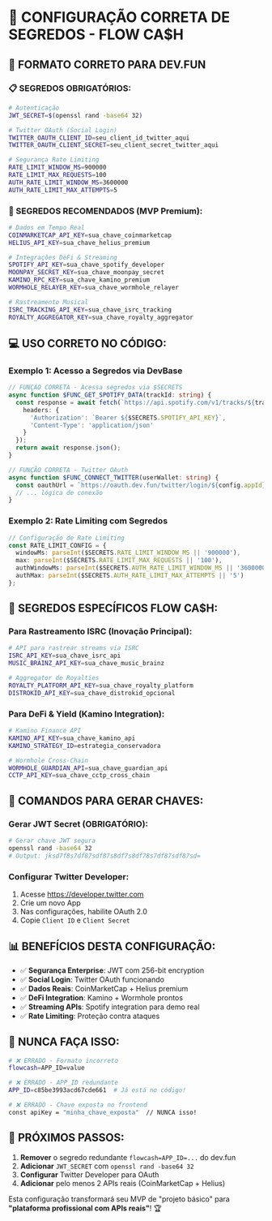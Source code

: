 # 🔐 CONFIGURAÇÃO CORRETA DE SEGREDOS - FLOW CA$H

## 🎯 FORMATO CORRETO PARA DEV.FUN

### 📋 SEGREDOS OBRIGATÓRIOS:
```bash
# Autenticação
JWT_SECRET=$(openssl rand -base64 32)

# Twitter OAuth (Social Login)
TWITTER_OAUTH_CLIENT_ID=seu_client_id_twitter_aqui
TWITTER_OAUTH_CLIENT_SECRET=seu_client_secret_twitter_aqui

# Segurança Rate Limiting
RATE_LIMIT_WINDOW_MS=900000
RATE_LIMIT_MAX_REQUESTS=100
AUTH_RATE_LIMIT_WINDOW_MS=3600000
AUTH_RATE_LIMIT_MAX_ATTEMPTS=5
```

### 🚀 SEGREDOS RECOMENDADOS (MVP Premium):
```bash
# Dados em Tempo Real
COINMARKETCAP_API_KEY=sua_chave_coinmarketcap
HELIUS_API_KEY=sua_chave_helius_premium

# Integrações DeFi & Streaming
SPOTIFY_API_KEY=sua_chave_spotify_developer
MOONPAY_SECRET_KEY=sua_chave_moonpay_secret
KAMINO_RPC_KEY=sua_chave_kamino_premium
WORMHOLE_RELAYER_KEY=sua_chave_wormhole_relayer

# Rastreamento Musical
ISRC_TRACKING_API_KEY=sua_chave_isrc_tracking
ROYALTY_AGGREGATOR_KEY=sua_chave_royalty_aggregator
```

## 💻 USO CORRETO NO CÓDIGO:

### Exemplo 1: Acesso a Segredos via DevBase
```typescript
// FUNÇÃO CORRETA - Acessa segredos via $SECRETS
async function $FUNC_GET_SPOTIFY_DATA(trackId: string) {
  const response = await fetch(`https://api.spotify.com/v1/tracks/${trackId}`, {
    headers: {
      'Authorization': `Bearer ${$SECRETS.SPOTIFY_API_KEY}`,
      'Content-Type': 'application/json'
    }
  });
  return await response.json();
}

// FUNÇÃO CORRETA - Twitter OAuth
async function $FUNC_CONNECT_TWITTER(userWallet: string) {
  const oauthUrl = `https://oauth.dev.fun/twitter/login/${config.appId}/${userWallet}`;
  // ... lógica de conexão
}
```

### Exemplo 2: Rate Limiting com Segredos
```typescript
// Configuração de Rate Limiting
const RATE_LIMIT_CONFIG = {
  windowMs: parseInt($SECRETS.RATE_LIMIT_WINDOW_MS || '900000'),
  max: parseInt($SECRETS.RATE_LIMIT_MAX_REQUESTS || '100'),
  authWindowMs: parseInt($SECRETS.AUTH_RATE_LIMIT_WINDOW_MS || '3600000'),
  authMax: parseInt($SECRETS.AUTH_RATE_LIMIT_MAX_ATTEMPTS || '5')
};
```

## 🎵 SEGREDOS ESPECÍFICOS FLOW CA$H:

### Para Rastreamento ISRC (Inovação Principal):
```bash
# API para rastrear streams via ISRC
ISRC_API_KEY=sua_chave_isrc_api
MUSIC_BRAINZ_API_KEY=sua_chave_music_brainz

# Aggregator de Royalties
ROYALTY_PLATFORM_API_KEY=sua_chave_royalty_platform
DISTROKID_API_KEY=sua_chave_distrokid_opcional
```

### Para DeFi & Yield (Kamino Integration):
```bash
# Kamino Finance API
KAMINO_API_KEY=sua_chave_kamino_api
KAMINO_STRATEGY_ID=estrategia_conservadora

# Wormhole Cross-Chain
WORMHOLE_GUARDIAN_API=sua_chave_guardian_api
CCTP_API_KEY=sua_chave_cctp_cross_chain
```

## 🔧 COMANDOS PARA GERAR CHAVES:

### Gerar JWT Secret (OBRIGATÓRIO):
```bash
# Gerar chave JWT segura
openssl rand -base64 32
# Output: jksd7f8s7df87sdf87s8df7s8df78s7df87sdf87sd=
```

### Configurar Twitter Developer:
1. Acesse https://developer.twitter.com
2. Crie um novo App
3. Nas configurações, habilite OAuth 2.0
4. Copie `Client ID` e `Client Secret`

## 📊 BENEFÍCIOS DESTA CONFIGURAÇÃO:

- ✅ **Segurança Enterprise**: JWT com 256-bit encryption
- ✅ **Social Login**: Twitter OAuth funcionando
- ✅ **Dados Reais**: CoinMarketCap + Helius premium
- ✅ **DeFi Integration**: Kamino + Wormhole prontos
- ✅ **Streaming APIs**: Spotify integration para demo real
- ✅ **Rate Limiting**: Proteção contra ataques

## 🚨 NUNCA FAÇA ISSO:

```bash
# ❌ ERRADO - Formato incorreto
flowcash=APP_ID=value

# ❌ ERRADO - APP_ID redundante
APP_ID=c85be3993acd67cde661  # Já está no código!

# ❌ ERRADO - Chave exposta no frontend
const apiKey = "minha_chave_exposta"  // NUNCA isso!
```

## 📝 PRÓXIMOS PASSOS:

1. **Remover** o segredo redundante `flowcash=APP_ID=...` do dev.fun
2. **Adicionar** `JWT_SECRET` com `openssl rand -base64 32`
3. **Configurar** Twitter Developer para OAuth
4. **Adicionar** pelo menos 2 APIs reais (CoinMarketCap + Helius)

Esta configuração transformará seu MVP de "projeto básico" para **"plataforma profissional com APIs reais"**! 🏆